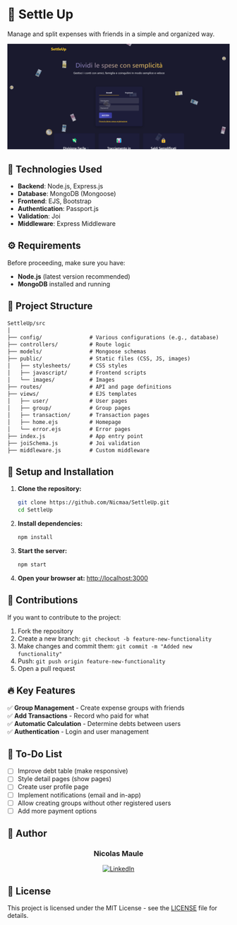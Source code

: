 # 📌 Settle Up

Manage and split expenses with friends in a simple and organized way.

![Web app screenshot](src/public/images/screen-readme.png)

## 🚀 Technologies Used

- **Backend**: Node.js, Express.js
- **Database**: MongoDB (Mongoose)
- **Frontend**: EJS, Bootstrap
- **Authentication**: Passport.js
- **Validation**: Joi
- **Middleware**: Express Middleware

## ⚙️ Requirements

Before proceeding, make sure you have:

- **Node.js** (latest version recommended)
- **MongoDB** installed and running

## 📂 Project Structure

```
SettleUp/src
│
├── config/               # Various configurations (e.g., database)
├── controllers/          # Route logic
├── models/               # Mongoose schemas
├── public/               # Static files (CSS, JS, images)
│   ├── stylesheets/      # CSS styles
│   ├── javascript/       # Frontend scripts
│   └── images/           # Images
├── routes/               # API and page definitions
├── views/                # EJS templates
│   ├── user/             # User pages
│   ├── group/            # Group pages
│   ├── transaction/      # Transaction pages
│   ├── home.ejs          # Homepage
│   └── error.ejs         # Error pages
├── index.js              # App entry point
├── joiSchema.js          # Joi validation
├── middleware.js         # Custom middleware
```

## 🔧 Setup and Installation

1. **Clone the repository:**
   ```bash
   git clone https://github.com/Nicmaa/SettleUp.git
   cd SettleUp
   ```

2. **Install dependencies:**
   ```bash
   npm install
   ```

3. **Start the server:**
   ```bash
   npm start
   ```

4. **Open your browser at:**
   [http://localhost:3000](http://localhost:3000)

## 🤝 Contributions

If you want to contribute to the project:

1. Fork the repository
2. Create a new branch: `git checkout -b feature-new-functionality`
3. Make changes and commit them: `git commit -m "Added new functionality"`
4. Push: `git push origin feature-new-functionality`
5. Open a pull request

## 🔥 Key Features

✅ **Group Management** - Create expense groups with friends  
✅ **Add Transactions** - Record who paid for what  
✅ **Automatic Calculation** - Determine debts between users  
✅ **Authentication** - Login and user management

## 📌 To-Do List

- [ ] Improve debt table (make responsive)
- [ ] Style detail pages (show pages)
- [ ] Create user profile page
- [ ] Implement notifications (email and in-app)
- [ ] Allow creating groups without other registered users
- [ ] Add more payment options

## 👤 Author

<h3 align="center">Nicolas Maule</h3>
<p align="center">
  <a href="https://linkedin.com/in/nicolas-maule">
    <img src="https://img.shields.io/badge/LinkedIn-0077B5?style=for-the-badge&logo=linkedin&logoColor=white" alt="LinkedIn">
  </a>
</p>

## 📄 License

This project is licensed under the MIT License - see the [LICENSE](LICENSE) file for details.
